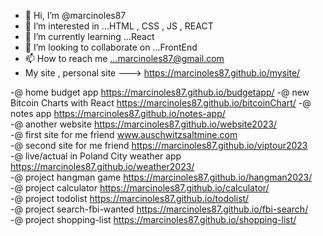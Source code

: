 - 👋 Hi, I’m @marcinoles87
- 👀 I’m interested in ...HTML , CSS , JS , REACT
- 🌱 I’m currently learning ...React
- 💞️ I’m looking to collaborate on ...FrontEnd
- 📫 How to reach me ...marcinoles87@gmail.com
- My site , personal site ---> https://marcinoles87.github.io/mysite/

-@ home budget app https://marcinoles87.github.io/budgetapp/
-@ new Bitcoin Charts with React https://marcinoles87.github.io/bitcoinChart/
-@ notes app https://marcinoles87.github.io/notes-app/ </br>
-@ another website https://marcinoles87.github.io/website2023/ </br>
-@ first site for me friend www.auschwitzsaltmine.com <br>
-@ second site for me friend https://marcinoles87.github.io/viptour2023 <br>
-@ live/actual in Poland City weather app https://marcinoles87.github.io/weather2023/ <br>
-@ project hangman game https://marcinoles87.github.io/hangman2023/ <br>
-@ project calculator https://marcinoles87.github.io/calculator/ <br>
-@ project todolist https://marcinoles87.github.io/todolist/ <br>
-@ project search-fbi-wanted https://marcinoles87.github.io/fbi-search/ <br>
-@ project shopping-list https://marcinoles87.github.io/shopping-list/ <br>


<!---
marcinoles87/marcinoles87 is a ✨ special ✨ repository because its `README.md` (this file) appears on your GitHub profile.
You can click the Preview link to take a look at your changes.
--->
